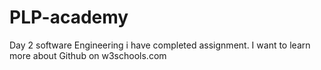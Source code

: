 # PLP-academy
Day 2 software Engineering
i have completed assignment.
I want to learn more about Github on w3schools.com
